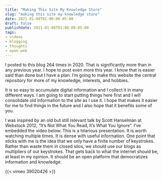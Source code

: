 ```yaml
---
title: "Making This Site My Knowledge Store"
slug: "making this site my knowledge store"
date: 2021-01-08T01:00:00-05:00
draft: false
publishdate: 2021-01-08T01:00:00-05:00
tags:
- videos
- blogging
- thoughts
- open-web
---
```


I posted to this blog 264 times in 2020. That is significantly more than in any previous year. I hope to post even more this year. I know that is easier said than done but I have a plan. I’m going to make this website the central repository for more of my knowledge, interests, and hobbies.

It is so easy to accumulate digital information and I collect it in many different ways. I am going to start putting things here first and I will consolidate old information to the site as I use it. I hope that makes it easier for me to find things in the future and I also hope that it benefits some of you.

I was inspired by an old but still relevant talk by Scott Hanselman at Webstock 2012, “It’s Not What You Read, It’s What You Ignore”. I’ve embedded the video below. This is a hilarious presentation. It is worth watching multiple times. It is dense with useful information. One point that sticks with me is the idea that we only have a finite number of keystrokes. Rather than waste them in closed silos, we should use our blogs as multipliers of our keystrokes. That gets back to what the internet should be, at least in my opinion. It should be an open platform that democratizes information and knowledge.

{{< vimeo 39020426 >}}<!--more-->
